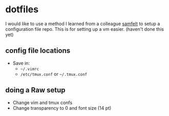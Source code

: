 # dotfiles

I would like to use a method I learned from a colleague [samfelt](https://github.com/samfelt/dotfiles) to setup a configuration file repo. This is for setting up a vm easier. (haven't done this yet)

## config file locations
- Save in:
  - `~/.vimrc`
  - `/etc/tmux.conf` or `~/.tmux.conf`

## doing a Raw setup
- Change vim and tmux confs
- Change transparency to 0 and font size (14 pt)
